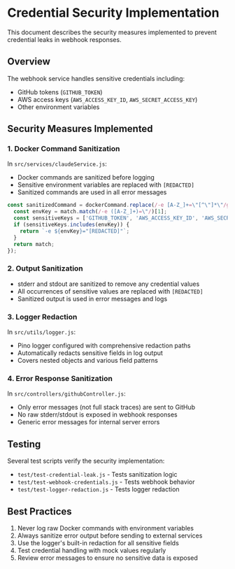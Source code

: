 # Credential Security Implementation

This document describes the security measures implemented to prevent credential leaks in webhook responses.

## Overview

The webhook service handles sensitive credentials including:
- GitHub tokens (`GITHUB_TOKEN`)
- AWS access keys (`AWS_ACCESS_KEY_ID`, `AWS_SECRET_ACCESS_KEY`)
- Other environment variables

## Security Measures Implemented

### 1. Docker Command Sanitization
In `src/services/claudeService.js`:
- Docker commands are sanitized before logging
- Sensitive environment variables are replaced with `[REDACTED]`
- Sanitized commands are used in all error messages

```javascript
const sanitizedCommand = dockerCommand.replace(/-e [A-Z_]+=\"[^\"]*\"/g, (match) => {
  const envKey = match.match(/-e ([A-Z_]+)=\"/)[1];
  const sensitiveKeys = ['GITHUB_TOKEN', 'AWS_ACCESS_KEY_ID', 'AWS_SECRET_ACCESS_KEY'];
  if (sensitiveKeys.includes(envKey)) {
    return `-e ${envKey}="[REDACTED]"`;
  }
  return match;
});
```

### 2. Output Sanitization
- stderr and stdout are sanitized to remove any credential values
- All occurrences of sensitive values are replaced with `[REDACTED]`
- Sanitized output is used in error messages and logs

### 3. Logger Redaction
In `src/utils/logger.js`:
- Pino logger configured with comprehensive redaction paths
- Automatically redacts sensitive fields in log output
- Covers nested objects and various field patterns

### 4. Error Response Sanitization
In `src/controllers/githubController.js`:
- Only error messages (not full stack traces) are sent to GitHub
- No raw stderr/stdout is exposed in webhook responses
- Generic error messages for internal server errors

## Testing

Several test scripts verify the security implementation:
- `test/test-credential-leak.js` - Tests sanitization logic
- `test/test-webhook-credentials.js` - Tests webhook behavior
- `test/test-logger-redaction.js` - Tests logger redaction

## Best Practices

1. Never log raw Docker commands with environment variables
2. Always sanitize error output before sending to external services
3. Use the logger's built-in redaction for all sensitive fields
4. Test credential handling with mock values regularly
5. Review error messages to ensure no sensitive data is exposed